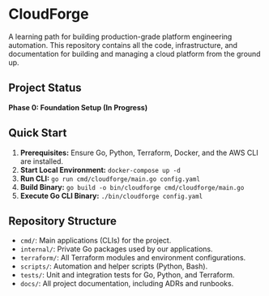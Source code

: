 # CloudForge

A learning path for building production-grade platform engineering automation. This repository contains all the code, infrastructure, and documentation for building and managing a cloud platform from the ground up.

## Project Status
**Phase 0: Foundation Setup (In Progress)**

## Quick Start

1.  **Prerequisites:** Ensure Go, Python, Terraform, Docker, and the AWS CLI are installed.
2.  **Start Local Environment:** `docker-compose up -d`
3.  **Run CLI:** `go run cmd/cloudforge/main.go config.yaml`
4.  **Build Binary:** `go build -o bin/cloudforge cmd/cloudforge/main.go`
5.  **Execute Go CLI Binary:** `./bin/cloudforge config.yaml`

## Repository Structure

-   `cmd/`: Main applications (CLIs) for the project.
-   `internal/`: Private Go packages used by our applications.
-   `terraform/`: All Terraform modules and environment configurations.
-   `scripts/`: Automation and helper scripts (Python, Bash).
-   `tests/`: Unit and integration tests for Go, Python, and Terraform.
-   `docs/`: All project documentation, including ADRs and runbooks.
